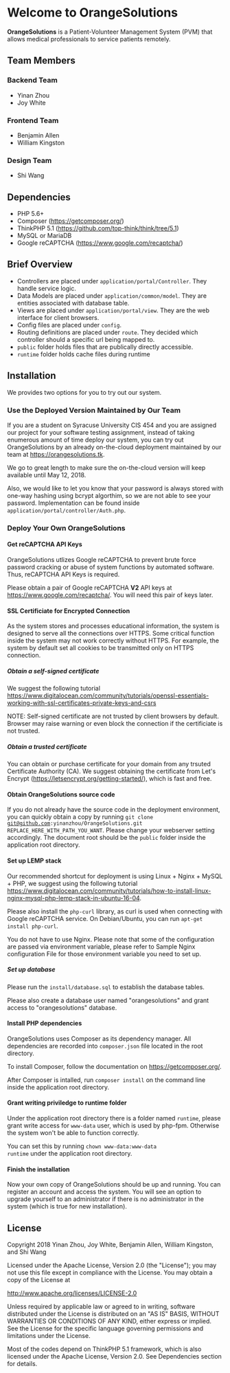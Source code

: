 # Welcome to OrangeSolutions
**OrangeSolutions** is a Patient-Volunteer Management System (PVM) that allows medical professionals to service patients remotely.

## Team Members

### Backend Team
 - Yinan Zhou
 - Joy White

### Frontend Team
 - Benjamin Allen
 - William Kingston

### Design Team
 - Shi Wang

## Dependencies
 * PHP 5.6+
 * Composer (https://getcomposer.org/)
 * ThinkPHP 5.1 (https://github.com/top-think/think/tree/5.1)
 * MySQL or MariaDB
 * Google reCAPTCHA (https://www.google.com/recaptcha/)

## Brief Overview
 * Controllers are placed under `application/portal/Controller`. They handle service logic.
 * Data Models are placed under `application/common/model`. They are entities associated with database table.
 * Views are placed under `application/portal/view`. They are the web interface for client browsers.
 * Config files are placed under `config`.
 * Routing definitions are placed under `route`. They decided which controller should a specific url being mapped to.
 * `public` folder holds files that are publically directly accessible.
 * `runtime` folder holds cache files during runtime

## Installation

We provides two options for you to try out our system.

### Use the Deployed Version Maintained by Our Team

If you are a student on Syracuse University CIS 454 and you are assigned our project for your software testing assignment, instead of taking enumerous amount of time deploy our system, you can try out OrangeSolutions by an already on-the-cloud deployment maintained by our team at <https://orangesolutions.tk>.

We go to great length to make sure the on-the-cloud version will keep available until May 12, 2018.

Also, we would like to let you know that your password is always stored with one-way hashing using bcrypt algorthim, so we are not able to see your password. Implementation can be found inside <code>application/portal/controller/Auth.php</code>.

### Deploy Your Own OrangeSolutions
#### Get reCAPTCHA API Keys

OrangeSolutions utlizes Google reCAPTCHA to prevent brute force password cracking or abuse of system functions by automated software. Thus, reCAPTCHA API Keys is required.

Please obtain a pair of Google reCAPTCHA <b>V2</b> API keys at <https://www.google.com/recaptcha/>. You will need this pair of keys later.

#### SSL Certificiate for Encrypted Connection
As the system stores and processes educational information, the system is designed to serve all the connections over HTTPS. Some critical function inside the system may not work correctly without HTTPS. For example, the system by default set all cookies to be transmitted only on HTTPS connection.

##### Obtain a self-signed certificate

We suggest the following tutorial <https://www.digitalocean.com/community/tutorials/openssl-essentials-working-with-ssl-certificates-private-keys-and-csrs>

NOTE: Self-signed certificate are not trusted by client browsers by default. Browser may raise warning or even block the connection if the certificiate is not trusted.

##### Obtain a trusted certificate

You can obtain or purchase certificate for your domain from any trsuted Certificate Authority (CA). We suggest obtaining the certificate from Let's Encrypt (https://letsencrypt.org/getting-started/), which is fast and free.

#### Obtain OrangeSolutions source code

If you do not already have the source code in the deployment environment, you can quickly obtain a copy by running <code>git clone git@github.com:yinanzhou/OrangeSolutions.git REPLACE_HERE_WITH_PATH_YOU_WANT</code>. Please change your webserver setting accordingly. The document root should be the <code>public</code> folder inside the application root directory.


#### Set up LEMP stack

Our recommended shortcut for deployment is using Linux + Nginx + MySQL + PHP, we suggest using the following tutorial <https://www.digitalocean.com/community/tutorials/how-to-install-linux-nginx-mysql-php-lemp-stack-in-ubuntu-16-04>.

Please also install the <code>php-curl</code> library, as curl is used when connecting with Google reCAPTCHA service. On Debian/Ubuntu, you can run <code>apt-get install php-curl</code>.

You do not have to use Nginx. Please note that some of the configuration are passed via environment variable, please refer to Sample Nginx configuration File for those environment variable you need to set up.
##### Set up database
Please run the <code>install/database.sql</code> to establish the database tables.

Please also create a database user named "orangesolutions" and grant access to "orangesolutions" database.

#### Install PHP dependencies
OrangeSolutions uses Composer as its dependency manager. All dependencies are recorded into <code>composer.json</code> file located in the root directory.

To install Composer, follow the documentation on <https://getcomposer.org/>.

After Composer is intalled, run <code>composer install</code> on the command line inside the application root directory.

#### Grant writing priviledge to runtime folder
Under the application root directory there is a folder named `runtime`, please grant write access for `www-data` user, which is used by php-fpm. Otherwise the system won't be able to function correctly.

You can set this by running <code>chown www-data:www-data runtime</code> under the application root directory.

#### Finish the installation
Now your own copy of OrangeSolutions should be up and running. You can register an account and access the system. You will see an option to upgrade yourself to an administrator if there is no administrator in the system (which is true for new installation).

## License
Copyright 2018 Yinan Zhou, Joy White, Benjamin Allen, William Kingston, and Shi Wang

Licensed under the Apache License, Version 2.0 (the "License");
you may not use this file except in compliance with the License.
You may obtain a copy of the License at

http://www.apache.org/licenses/LICENSE-2.0

Unless required by applicable law or agreed to in writing, software
distributed under the License is distributed on an "AS IS" BASIS,
WITHOUT WARRANTIES OR CONDITIONS OF ANY KIND, either express or implied.
See the License for the specific language governing permissions and
limitations under the License.

Most of the codes depend on ThinkPHP 5.1 framework, which is also
licensed under the Apache License, Version 2.0. See Dependencies
section for details.

